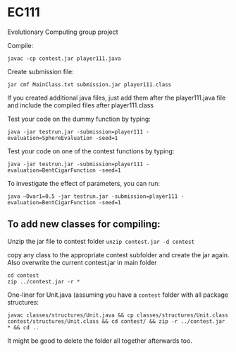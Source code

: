 # EC111
Evolutionary Computing group project

Compile:
```
javac -cp contest.jar player111.java
```

Create submission file:
```
jar cmf MainClass.txt submission.jar player111.class
```
If you created additional java files, just add them after the player111.java file and include the compiled files after player111.class



Test your code on the dummy function by typing:
```
java -jar testrun.jar -submission=player111 -evaluation=SphereEvaluation -seed=1
```

Test your code on one of the contest functions by typing:
```
java -jar testrun.jar -submission=player111 -evaluation=BentCigarFunction -seed=1
```

To investigate the effect of parameters, you can run:
```
java –Dvar1=0.5 -jar testrun.jar -submission=player111 - evaluation=BentCigarFunction -seed=1
```

## To add new classes for compiling:
Unzip the jar file to contest folder
```unzip contest.jar -d contest```

copy any class to the appropriate contest subfolder and create the jar again.
Also overwrite the current contest.jar in main folder
```
cd contest
zip ../contest.jar -r *
```

One-liner for Unit.java (assuming you have a `contest` folder with all package structures:
```
javac classes/structures/Unit.java && cp classes/structures/Unit.class contest/structures/Unit.class && cd contest/ && zip -r ../contest.jar * && cd ..
```

It might be good to delete the folder all together afterwards too.
